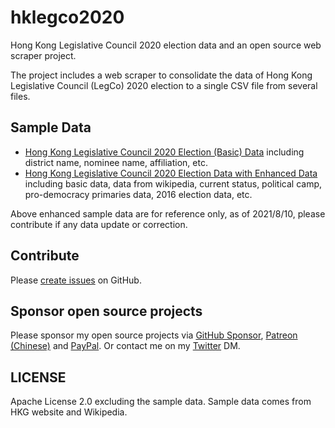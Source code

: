 # hklegco2020
Hong Kong Legislative Council 2020 election data and an open source web scraper project.

The project includes a web scraper to consolidate the data of Hong Kong Legislative Council (LegCo) 2020 election to a single CSV file from several files.

## Sample Data

* [Hong Kong Legislative Council 2020 Election (Basic) Data](https://github.com/sammyfung/hklegco2020/blob/main/sample-data/hklegco2020-sorted.csv) including district name, nominee name, affiliation, etc.
* [Hong Kong Legislative Council 2020 Election Data with Enhanced Data](https://github.com/sammyfung/hklegco2020/blob/main/sample-data/hklegco2020-sorted-enhanced.csv) including basic data, data from wikipedia, current status, political camp, pro-democracy primaries data, 2016 election data, etc.

Above enhanced sample data are for reference only, as of 2021/8/10, please contribute if any data update or correction.

## Contribute

Please [create issues](https://github.com/sammyfung/hklegco2020/issues) on GitHub.

## Sponsor open source projects

Please sponsor my open source projects via [GitHub Sponsor](https://github.com/sponsors/sammyfung), [Patreon (Chinese)](https://www.patreon.com/sammyfung) and [PayPal](https://sammy.hk/paypal/). Or contact me on my [Twitter](https://twitter.com/sammyfung) DM.

## LICENSE

Apache License 2.0 excluding the sample data. Sample data comes from HKG website and Wikipedia.

